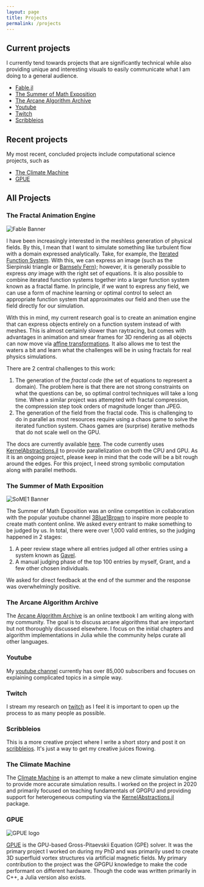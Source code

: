 ```yaml
---
layout: page
title: Projects
permalink: /projects
---
```


## Current projects

I currently tend towards projects that are significantly technical while also providing unique and interesting visuals to easily communicate what I am doing to a general audience.

* [Fable.jl](#fable)
* [The Summer of Math Exposition](#some)
* [The Arcane Algorithm Archive](#aaa)
* [Youtube](#yt)
* [Twitch](#twitch)
* [Scribbleios](#scribbleios)

## Recent projects

My most recent, concluded projects include computational science projects, such as

* [The Climate Machine](#clima)
* [GPUE](#gpue)


## All Projects

<a name="fable"></a>
### The Fractal Animation Engine

![Fable Banner]({{site.baseurl}}images/projects/fae_banner.jpg)

I have been increasingly interested in the meshless generation of physical fields.
By this, I mean that I want to simulate something like turbulent flow with a domain expressed analytically.
Take, for example, the [Iterated Function System](https://www.algorithm-archive.org/contents/IFS/IFS.html).
With this, we can express an image (such as the Sierpinski triangle or [Barnsely Fern](https://www.algorithm-archive.org/contents/barnsley/barnsley.html)); however, it is generally possible to express *any* image with the right set of equations.
It is also possible to combine iterated function systems together into a larger function system known as a fractal flame.
In principle, if we want to express any field, we can use a form of machine learning or optimal control to select an appropriate function system that approximates our field and then use the field directly for our simulation.

With this in mind, my current research goal is to create an animation engine that can express objects entirely on a function system instead of with meshes.
This is almost certainly slower than raytracing, but comes with advantages in animation and smear frames for 3D rendering as all objects can now move via [affine transformations](https://www.algorithm-archive.org/contents/affine_transformations/affine_transformations.html).
It also allows me to test the waters a bit and learn what the challenges will be in using fractals for real physics simulations.

There are 2 central challenges to this work:
1. The generation of the *fractal code* (the set of equations to represent a domain). The problem here is that there are not strong constraints on what the questions can be, so optimal control techniques will take a long time. When a similar project was attempted with fractal compression, the compression step took orders of magnitude longer than JPEG.
2. The generation of the field from the fractal code. This is challenging to do in parallel as most resources require using a chaos game to solve the iterated function system. Chaos games are (surprise) iterative methods that do not scale well on the GPU.

The docs are currently available [here](https://leioslbs.com/Fable.jl).
The code currently uses [KernelAbstractions.jl](https://juliagpu.github.io/KernelAbstractions.jl/dev/) to provide parallelization on both the CPU and GPU.
As it is an ongoing project, please keep in mind that the code will be a bit rough around the edges.
For this project, I need strong symbolic computation along with parallel methods.

<a name="some"></a>
### The Summer of Math Exposition
![SoME1 Banner]({{site.baseurl}}images/projects/some_logo.png)

The Summer of Math Exposition was an online competition in collaboration with the popular youtube channel [3Blue1Brown](https://www.youtube.com/c/3blue1brown) to inspire more people to create math content online.
We asked every entrant to make something to be judged by us.
In total, there were over 1,000 valid entries, so the judging happened in 2 stages:

1. A peer review stage where all entries judged all other entries using a system known as [Gavel](https://github.com/leios/gavel).
2. A manual judging phase of the top 100 entries by myself, Grant, and a few other chosen individuals.

We asked for direct feedback at the end of the summer and the response was overwhelmingly positive.

<a name="aaa"></a>
### The Arcane Algorithm Archive

The [Arcane Algorithm Archive](https://www.algorithm-archive.org/) is an online textbook I am writing along with my community.
The goal is to discuss arcane algorithms that are important but not thoroughly discussed elsewhere.
I focus on the initial chapters and algorithm implementations in Julia while the community helps curate all other languages.

<a name="yt"></a>
### Youtube

My [youtube channel](https://www.youtube.com/c/LeiosOS) currently has over 85,000 subscribers and focuses on explaining complicated topics in a simple way.

<a name="twitch"></a>
### Twitch

I stream my research on [twitch](https://www.twitch.tv/leioslabs) as I feel it is important to open up the process to as many people as possible.

<a name="scribbleios"></a>
### Scribbleios

This is a more creative project where I write a short story and post it on [scribbleios](https://www.scribbleios.com/).
It's just a way to get my creative juices flowing.

<a name="clima"></a>
### The Climate Machine

The [Climate Machine](https://clima.caltech.edu/) is an attempt to make a new climate simulation engine to provide more accurate simulation results.
I worked on the project in 2020 and primarily focused on teaching fundamentals of GPGPU and providing support for heterogeneous computing via the [KernelAbstractions.jl](https://github.com/JuliaGPU/KernelAbstractions.jl) package.

<a name="GPUE"></a>
### GPUE

![GPUE logo]({{site.baseurl}}images/projects/gpue_logo.png)

[GPUE](https://clima.caltech.edu/) is the GPU-based Gross-Pitaevskii Equation (GPE) solver.
It was the primary project I worked on during my PhD and was primarily used to create 3D superfluid vortex structures via artificial magnetic fields.
My primary contribution to the project was the GPGPU knowledge to make the code performant on different hardware.
Though the code was written primarily in C++, a Julia version also exists.
